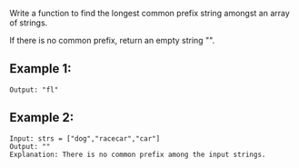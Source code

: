 Write a function to find the longest common prefix string amongst an array of strings.

If there is no common prefix, return an empty string "".

 

## Example 1:
```Input: strs = ["flower","flow","flight"]
Output: "fl"
```

## Example 2:
```
Input: strs = ["dog","racecar","car"]
Output: ""
Explanation: There is no common prefix among the input strings.
```